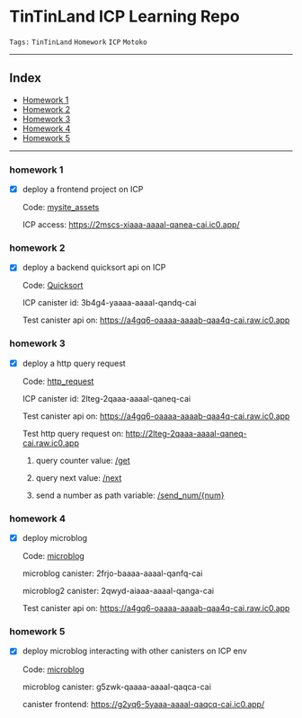 # TinTinLand ICP Learning Repo

`Tags:` `TinTinLand` `Homework` `ICP` `Motoko`

---

## Index
  - [Homework 1](#homework-1)
  - [Homework 2](#homework-2)
  - [Homework 3](#homework-3)
  - [Homework 4](#homework-4)
  - [Homework 5](#homework-5)

---

### homework 1

- [x] deploy a frontend project on ICP

  Code: [mysite_assets](./mysite/src/mysite_assets/)

  ICP access: https://2mscs-xiaaa-aaaal-qanea-cai.ic0.app/

### homework 2

- [x] deploy a backend quicksort api on ICP

  Code: [Quicksort](./mysite/src/mysite/Quicksort.mo)

  ICP canister id:  3b4g4-yaaaa-aaaal-qandq-cai

  Test canister api on: https://a4gq6-oaaaa-aaaab-qaa4q-cai.raw.ic0.app

### homework 3

- [x] deploy a http query request

  Code: [http_request](./my_counter/src/my_counter/http_request.mo)

  ICP canister id:  2lteg-2qaaa-aaaal-qaneq-cai

  Test canister api on: https://a4gq6-oaaaa-aaaab-qaa4q-cai.raw.ic0.app

  Test http query request on: http://2lteg-2qaaa-aaaal-qaneq-cai.raw.ic0.app

  1. query counter value: [/get](http://2lteg-2qaaa-aaaal-qaneq-cai.raw.ic0.app/get)

  2. query next value: [/next](http://2lteg-2qaaa-aaaal-qaneq-cai.raw.ic0.app/next)

  3. send a number as path variable: [/send_num/{num}](http://2lteg-2qaaa-aaaal-qaneq-cai.raw.ic0.app/send_num/999)

### homework 4

- [x] deploy microblog

  Code: [microblog](https://github.com/williamchi64/ICP-learning/blob/v0.4/microblog/src/microblog/main.mo)

  microblog canister: 2frjo-baaaa-aaaal-qanfq-cai

  microblog2 canister: 2qwyd-aiaaa-aaaal-qanga-cai

  Test canister api on: https://a4gq6-oaaaa-aaaab-qaa4q-cai.raw.ic0.app

### homework 5

- [x] deploy microblog interacting with other canisters on ICP env

  Code: [microblog](./microblog/src/microblog/main.mo)

  microblog canister: g5zwk-qaaaa-aaaal-qaqca-cai

  canister frontend: https://g2yq6-5yaaa-aaaal-qaqcq-cai.ic0.app/

